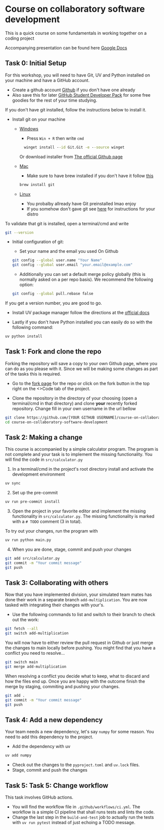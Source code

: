 # Course on collaboratory software development

This is a quick course on some fundamentals in working together on a coding project

Accompanying presentation can be found here [Google Docs](https://docs.google.com/presentation/d/1eP0Suryhu-Fw2E44i8wFQtQ7nGVxYQG9aNoj4_GEGYA/edit?usp=sharing)

## Task 0: Initial Setup

For this workshop, you will need to have Git, UV and Python installed on your machine and have a GitHub account.

- Create a github account [Github](https://github.com/) if you don't have one already
- Also save this for later [GitHub Student Developer Pack](https://education.github.com/pack) for some free goodies for the rest of your time studying.

If you don't have git installed, follow the instructions below to install it.

- Install git on your machine
  - [Windows](https://git-scm.com/download/win)

    - Press `Win + R` then write `cmd`

    ```cmd
      winget install --id Git.Git -e --source winget
    ```

    Or download installer from [The official Github page](https://github.com/git-for-windows/git/releases/download/v2.51.0.windows.1/Git-2.51.0-64-bit.exe)

  - [Mac](https://git-scm.com/download/mac)

    - Make sure to have brew installed if you don't have it follow [this](https://brew.sh/)

    ```bash
    brew install git
    ```

  - [Linux](https://git-scm.com/download/linux)

    - You probalby allready have Git preinstalled lmao enjoy
    - If you somehow don't gave git see [here](https://git-scm.com/download/linux) for instructions for your distro

To validate that git is installed, open a terminal/cmd and write

```bash
git --version
```

- Initial configuration of git:

  - Set your name and the email you used On Github

  ```bash
  git config --global user.name "Your Name"
  git config --global user.email "your.email@example.com"
  ```

  - Additionally you can set a default merge policy globally (this is normally asked on a per repo basis). We recommend the following option:

  ```bash
  git config --global pull.rebase false
  ```

If you get a version number, you are good to go.

- Install UV package manager follow the directions at the [official docs](https://docs.astral.sh/uv/getting-started/installation/#__tabbed_1_1)

- Lastly if you don't have Python installed you can easily do so with the following command:

```bash
uv python install
```

## Task 1: Fork and clone the repo

Forking the repository will save a copy to your own Github page, where you can do as you please with it. Since we will be making some changes as part of the tasks this is required.

- Go to the [fork page](https://github.com/CogitoNTNU/course-on-collaboratory-software-development/fork) for the repo or click on the fork button in the top right on the \<>Code tab of the project.

- Clone the repository in the directory of your choosing (open a terminal/cmd in that directory) and clone **your** recently forked repository. Change fill in your own username in the url bellow

```bash
git clone https://github.com/[YOUR GITHUB USERNAME]/course-on-collaboratory-software-development.git
cd course-on-collaboratory-software-development
```

## Task 2: Making a change

This course is accompanied by a simple calculator program. The program is not complete and your task is to implement the missing functionality. You will find the code in `src/calculator.py`

1. In a terminal/cmd in the project's root directory install and activate the development environment

```bash
uv sync
```

2. Set up the pre-commit

```bash
uv run pre-commit install
```

3. Open the project in your favorite editor and implement the missing functionality in `src/calculator.py`. The missing functionality is marked with a `# TODO` comment (3 in total).

To try out your changes, run the program with

```bash
uv run python main.py
```

4. When you are done, stage, commit and push your changes

```bash
git add src/calculator.py
git commit -m "Your commit message"
git push
```

## Task 3: Collaborating with others

Now that you have implemented division, your simulated team mates has done their work in a separate branch `add-multiplication`. You are now tasked with integrating their changes with your's.

- Use the following commands to list and switch to their branch to check out the work:

```bash
git fetch --all 
git switch add-multiplication
```

You will now have to either review the pull request in Github or just merge the changes to main locally before pushing. You might find that you have a conflict you need to resolve...

```bash
git switch main
git merge add-multiplication
```

When resolving a conflict you decide what to keep, what to discard and how the files end up. Once you are happy with the outcome finish the merge by staging, commiting and pushing your changes.

```bash
git add .
git commit -m "Your commit message"
git push
```

## Task 4: Add a new dependency

Your team needs a new dependency, let's say `numpy` for some reason. You need to add this dependency to the project.

- Add the dependency with uv

```bash
uv add numpy
```

- Check out the changes to the `pyproject.toml` and `uv.lock` files.
- Stage, commit and push the changes

## Task 5: Task 5: Change workflow

This task involves GitHub actions.

- You will find the workflow file in `.github/workflows/ci.yml`. The workflow is a simple CI pipeline that shall runs tests and lints the code.
- Change the last step in the `build-and-test` job to actually run the tests with `uv run pytest` instead of just echoing a TODO message.
